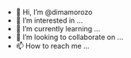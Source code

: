 - 👋 Hi, I’m @dimamorozo
- 👀 I’m interested in ...
- 🌱 I’m currently learning ...
- 💞️ I’m looking to collaborate on ...
- 📫 How to reach me ...

<!---
dimamorozo/dimamorozo is a ✨ special ✨ repository because its `README.md` (this file) appears on your GitHub profile.
You can click the Preview link to take a look at your changes.
--->
